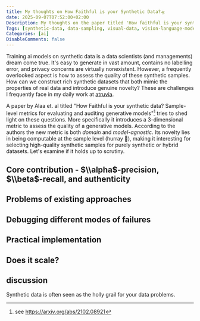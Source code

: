 ```yaml
---
title: My thoughts on How Faithful is your Synthetic Data?🛸
date: 2025-09-07T07:52:00+02:00
Description: My thoughts on the paper titled 'How faithful is your synthetic data?'.
Tags: [synthetic-data, data-sampling, visual-data, vision-language-models, paper]
Categories: [ai]
DisableComments: false
---
```


Training ai models on synthetic data is a data scientists (and managements) dream come true. It's easy to generate in vast amount, contains no labelling error, and privacy concerns are virtually nonexistent. However, a frequently overlooked aspect is how to assess the quality of these synthetic samples. How can we construct rich synthetic datasets that both mimic the properties of real data and introduce genuine novelty? These are challenges I frequently face in my daily work at [atruvia](https://atruvia.de/).

A paper by Alaa et. al titled "How Faithful is your synthetic data? Sample-level metrics for evaluating and auditing generative models"[^1] tries to shed light on these questions. More specifically it introduces a 3-dimensional metric to assess the quality of a generative models. According to the authors the new metric is both *domain* and *model-agnostic*. Its novelty lies in being computable at the sample level (hurray 🎉), making it interesting for selecting high-quality synthetic samples for purely synthetic or hybrid datasets. Let's examine if it holds up to scrutiny.

## Core contribution - $\\alpha$-precision, $\\beta$-recall, and authenticity

## Problems of existing approaches

## Debugging different modes of failures

## Practical implementation

## Does it scale?

## discussion

Synthetic data is often seen as the holly grail for your data problems.

[^1]: see https://arxiv.org/abs/2102.08921
